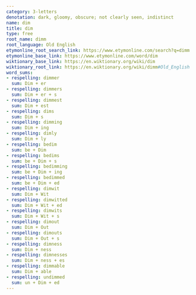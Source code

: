 ```yaml
---
category: 3-letters
denotation: dark, gloomy, obscure; not clearly seen, indistinct
name: dim
title: dim
type: free
root_name: dimm
root_language: Old English
etymonline_root_search_link: https://www.etymonline.com/search?q=dimm
etymonline_base_link: https://www.etymonline.com/word/dim
wiktionary_base_link: https://en.wiktionary.org/wiki/dim
wiktionary_root_link: https://en.wiktionary.org/wiki/dimm#Old_English
word_sums:
- respelling: dimmer
  sum: Dim + er
- respelling: dimmers
  sum: Dim + er + s
- respelling: dimmest
  sum: Dim + est
- respelling: dims
  sum: Dim + s
- respelling: dimming
  sum: Dim + ing
- respelling: dimly
  sum: Dim + ly
- respelling: bedim
  sum: be + Dim
- respelling: bedims
  sum: be + Dim + s
- respelling: bedimming
  sum: be + Dim + ing
- respelling: bedimmed
  sum: be + Dim + ed
- respelling: dimwit
  sum: Dim + Wit
- respelling: dimwitted
  sum: Dim + Wit + ed
- respelling: dimwits
  sum: Dim + Wit + s
- respelling: dimout
  sum: Dim + Out
- respelling: dimouts
  sum: Dim + Out + s
- respelling: dimness
  sum: Dim + ness
- respelling: dimnesses
  sum: Dim + ness + es
- respelling: dimmable
  sum: Dim + able
- respelling: undimmed
  sum: un + Dim + ed
---
```

